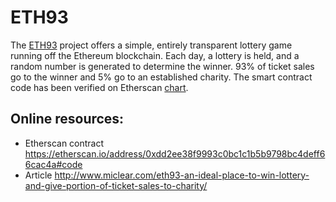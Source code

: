 # ETH93

The [ETH93](https://www.eth93.com/) project offers a simple, entirely transparent lottery game running off the Ethereum blockchain. Each day, a lottery is held, and a random number is generated to determine the winner. 93% of ticket sales go to the winner and 5% go to an established charity. The smart contract code has been verified on Etherscan [chart](https://etherscan.io/address/0xdd2ee38f9993c0bc1c1b5b9798bc4deff66cac4a#code).


## Online resources:
* Etherscan contract https://etherscan.io/address/0xdd2ee38f9993c0bc1c1b5b9798bc4deff66cac4a#code
* Article http://www.miclear.com/eth93-an-ideal-place-to-win-lottery-and-give-portion-of-ticket-sales-to-charity/
